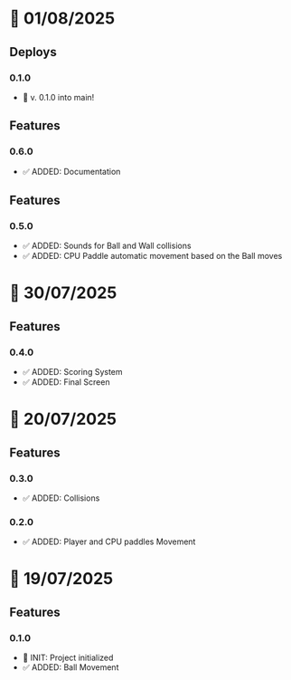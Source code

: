 # 📅 01/08/2025

## Deploys

### 0.1.0

- 🚀 v. 0.1.0 into main!

## Features

### 0.6.0

- ✅ ADDED: Documentation

## Features

### 0.5.0

- ✅ ADDED: Sounds for Ball and Wall collisions
- ✅ ADDED: CPU Paddle automatic movement based on the Ball moves

# 📅 30/07/2025

## Features

### 0.4.0

- ✅ ADDED: Scoring System
- ✅ ADDED: Final Screen

# 📅 20/07/2025

## Features

### 0.3.0

- ✅ ADDED: Collisions

### 0.2.0

- ✅ ADDED: Player and CPU paddles Movement

# 📅 19/07/2025

## Features

### 0.1.0

- 🚀 INIT: Project initialized
- ✅ ADDED: Ball Movement